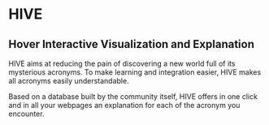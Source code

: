 # HIVE
## Hover Interactive Visualization and Explanation

HIVE aims at reducing the pain of discovering a new world full of its mysterious acronyms. To make learning and integration easier, HIVE makes all acronyms easily understandable.

Based on a database built by the community itself, HIVE offers in one click and in all your webpages an explanation for each of the acronym you encounter. 
